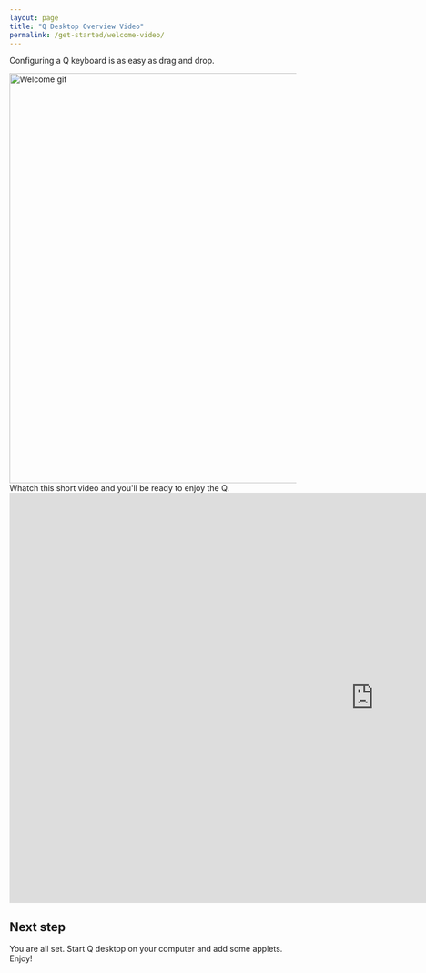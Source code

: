 ```yaml
---
layout: page
title: "Q Desktop Overview Video"
permalink: /get-started/welcome-video/
---
```


Configuring a Q keyboard is as easy as drag and drop.

<img src="{{ 'images/q-applet.gif'  | relative_url }}" alt="Welcome gif" width="1280px" height="720px" >

<div id="app">
    <div v-if="info == '200'">
        Whatch this short video and you'll be ready to enjoy the Q.
        <div class="embed-container">
        <iframe width="1280px" height="720px" src="https://www.youtube.com/embed/xUenSxpZp2s" frameborder="0" allow="autoplay; encrypted-media" allowfullscreen></iframe>
        </div>
    </div>
</div>

## Next step

You are all set. Start Q desktop on your computer and add some applets. Enjoy!
